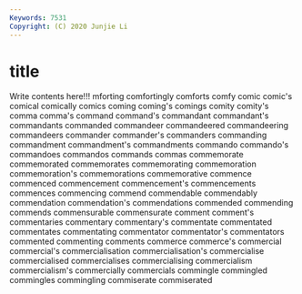 ```yaml
---
Keywords: 7531
Copyright: (C) 2020 Junjie Li
---
```


# title

Write contents here!!!
mforting 
comfortingly 
comforts 
comfy 
comic
comic's 
comical 
comically 
comics 
coming 
coming's 
comings 
comity 
comity's 
comma
comma's 
command 
command's 
commandant 
commandant's 
commandants 
commanded 
commandeer 
commandeered 
commandeering
commandeers 
commander 
commander's 
commanders 
commanding 
commandment 
commandment's 
commandments 
commando 
commando's
commandoes 
commandos 
commands 
commas 
commemorate 
commemorated 
commemorates 
commemorating 
commemoration 
commemoration's
commemorations 
commemorative 
commence 
commenced 
commencement 
commencement's 
commencements 
commences 
commencing 
commend
commendable 
commendably 
commendation 
commendation's 
commendations 
commended 
commending 
commends 
commensurable 
commensurate
comment 
comment's 
commentaries 
commentary 
commentary's 
commentate 
commentated 
commentates 
commentating 
commentator
commentator's 
commentators 
commented 
commenting 
comments 
commerce 
commerce's 
commercial 
commercial's 
commercialisation
commercialisation's 
commercialise 
commercialised 
commercialises 
commercialising 
commercialism 
commercialism's 
commercially 
commercials 
commingle
commingled 
commingles 
commingling 
commiserate 
commiserated 

